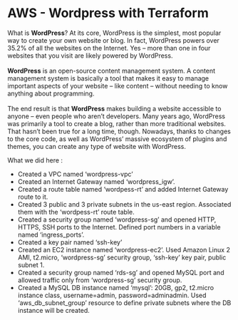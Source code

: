 # AWS - Wordpress with Terraform

What is <b>WordPress</b>? At its core, WordPress is the simplest, most popular way to create your own website or blog. In fact, WordPress powers over 35.2% of all the websites on the Internet. Yes – more than one in four websites that you visit are likely powered by WordPress.
<br><br>
<b>WordPress</b> is an open-source content management system. A content management system is basically a tool that makes it easy to manage important aspects of your website – like content – without needing to know anything about programming.
<br><br>
The end result is that <b>WordPress</b> makes building a website accessible to anyone – even people who aren’t developers. Many years ago, WordPress was primarily a tool to create a blog, rather than more traditional websites. That hasn’t been true for a long time, though. Nowadays, thanks to changes to the core code, as well as WordPress’ massive ecosystem of plugins and themes, you can create any type of website with WordPress.

What we did here : 

- Created a VPC named ‘wordpress-vpc’
- Created an Internet Gateway named ‘wordpress_igw’.
- Created a route table named ‘wordpess-rt’ and added Internet Gateway route to it.
- Created 3 public and 3 private subnets in the us-east region. Associated them with the ‘wordpess-rt’ route table. 
- Created a security group named ‘wordpress-sg’ and opened HTTP, HTTPS, SSH ports to the Internet. Defined port numbers in a variable named ‘ingress_ports’.
- Created a key pair named ‘ssh-key’
- Created an EC2 instance named ‘wordpress-ec2’. Used Amazon Linux 2 AMI, t2.micro, ‘wordpress-sg’ security group, ‘ssh-key’ key pair, public subnet 1.
- Created a security group named ‘rds-sg’ and opened MySQL port and allowed traffic only from ‘wordpress-sg’ security group.
- Created a MySQL DB instance named ‘mysql’: 20GB, gp2, t2.micro instance class, username=admin, password=adminadmin. Used ‘aws_db_subnet_group’ resource to define private subnets where the DB instance will be created.
